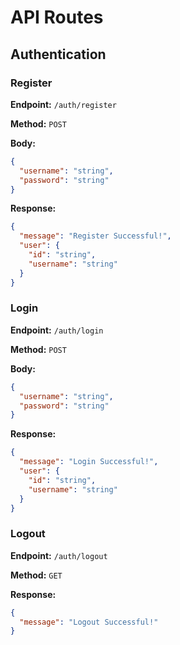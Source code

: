 # API Routes

## Authentication

### Register

**Endpoint:** `/auth/register`

**Method:** `POST`

**Body:**

```json
{
  "username": "string",
  "password": "string"
}
```

**Response:**

```json
{
  "message": "Register Successful!",
  "user": {
    "id": "string",
    "username": "string"
  }
}
```

### Login

**Endpoint:** `/auth/login`

**Method:** `POST`

**Body:**

```json
{
  "username": "string",
  "password": "string"
}
```

**Response:**

```json
{
  "message": "Login Successful!",
  "user": {
    "id": "string",
    "username": "string"
  }
}
```

### Logout

**Endpoint:** `/auth/logout`

**Method:** `GET`

**Response:**

```json
{
  "message": "Logout Successful!"
}
```

